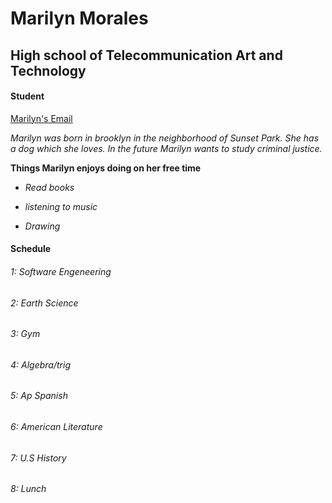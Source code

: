# Marilyn Morales  


## High school of Telecommunication Art and Technology 


#### **Student** 


[Marilyn's Email](marilynm7682@hstat.org)


_Marilyn was born in brooklyn in the neighborhood of Sunset Park. She has a dog which she loves. In the future Marilyn wants to study criminal justice._


**Things Marilyn enjoys doing on her free time**


* _Read books_


* _listening to music_


* _Drawing_


#### **Schedule**


###### 1: Software Engeneering 


###### 2: Earth Science


###### 3: Gym


###### 4: Algebra/trig


###### 5: Ap Spanish


###### 6: American Literature


###### 7: U.S History


###### 8: Lunch 